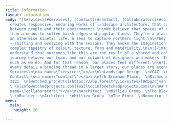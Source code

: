 ```yaml
---
title: Information
layout: information
body: "[Services](#services), [Contact](#contact), [Collaborators](#collaborators)\n\nEtched
  creates responsive, enduring works of landscape architecture, that cultivate connections
  between people and their environments.\n\nWe believe that spaces of green are more
  than a means to soften harsh edges and angular lines. They’re a place of calm in
  an otherwise kinetic life. A lens to capture northern light.\n\nThey surprise us
  — shifting and evolving with the seasons. They evoke the imagination. They’re a
  complex tapestry of colour, texture, form and materiality.\n\n![/images/uploads/example07.jpg](https://app.forestry.io/sites/l0cbg2rjvsn3na/body-media//images/uploads/example07.jpg)\n\nWe
  understand that outcomes like this are the result of a shared and collaborative
  journey between our team, and our network of designers and makers. They care as
  much as we do. And for that reason, our places feel different.\n\n![/images/uploads/example08.jpg](https://app.forestry.io/sites/l0cbg2rjvsn3na/body-media//images/uploads/example08.jpg)\n\nWith
  every detail a binding thread in a larger story, our places are etched in time.\n\n##
  Services\n\n<a name=\"services\"></a>\n\nLandscape Design  \nVCAT  \nPlanning\n\n##
  Contact\n\n<a name=\"contact\"></a>\n\n7/6 Bromham Place,  \nRichmond,  \nVictoria,
  3121  \n[@etched_projects](https://app.forestry.io/sites/l0cbg2rjvsn3na/#/pages/content-information-index-md)
  \ \n[info@etchedprojects.com](mailto:info@etchedprojects.com)\n\n## Collaborators\n\n<a
  name=\"collaborators\"></a>\n\nArchitect  \nMillieu Group  \nThe Block  \nNeometro
  \ \nBuilder  \nArchitect  \nMillieu Group  \nThe Block  \nNeometro  \nBuilder"
menu:
  main:
    weight: 20

---
```

